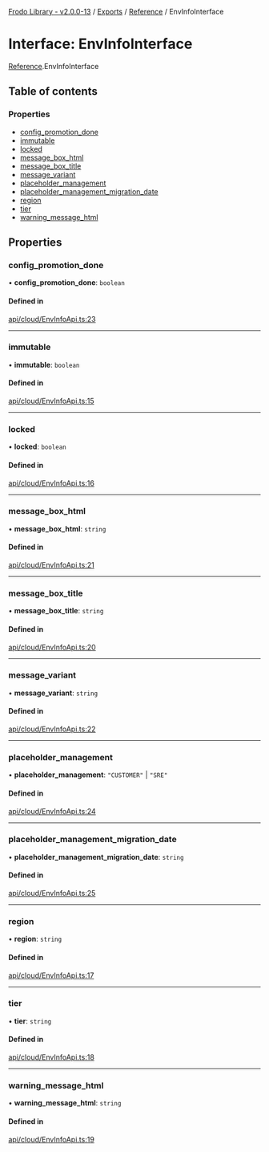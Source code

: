 [Frodo Library - v2.0.0-13](../README.md) / [Exports](../modules.md) / [Reference](../modules/Reference.md) / EnvInfoInterface

# Interface: EnvInfoInterface

[Reference](../modules/Reference.md).EnvInfoInterface

## Table of contents

### Properties

- [config\_promotion\_done](Reference.EnvInfoInterface.md#config_promotion_done)
- [immutable](Reference.EnvInfoInterface.md#immutable)
- [locked](Reference.EnvInfoInterface.md#locked)
- [message\_box\_html](Reference.EnvInfoInterface.md#message_box_html)
- [message\_box\_title](Reference.EnvInfoInterface.md#message_box_title)
- [message\_variant](Reference.EnvInfoInterface.md#message_variant)
- [placeholder\_management](Reference.EnvInfoInterface.md#placeholder_management)
- [placeholder\_management\_migration\_date](Reference.EnvInfoInterface.md#placeholder_management_migration_date)
- [region](Reference.EnvInfoInterface.md#region)
- [tier](Reference.EnvInfoInterface.md#tier)
- [warning\_message\_html](Reference.EnvInfoInterface.md#warning_message_html)

## Properties

### config\_promotion\_done

• **config\_promotion\_done**: `boolean`

#### Defined in

[api/cloud/EnvInfoApi.ts:23](https://github.com/vscheuber/frodo-lib/blob/114bd67/src/api/cloud/EnvInfoApi.ts#L23)

___

### immutable

• **immutable**: `boolean`

#### Defined in

[api/cloud/EnvInfoApi.ts:15](https://github.com/vscheuber/frodo-lib/blob/114bd67/src/api/cloud/EnvInfoApi.ts#L15)

___

### locked

• **locked**: `boolean`

#### Defined in

[api/cloud/EnvInfoApi.ts:16](https://github.com/vscheuber/frodo-lib/blob/114bd67/src/api/cloud/EnvInfoApi.ts#L16)

___

### message\_box\_html

• **message\_box\_html**: `string`

#### Defined in

[api/cloud/EnvInfoApi.ts:21](https://github.com/vscheuber/frodo-lib/blob/114bd67/src/api/cloud/EnvInfoApi.ts#L21)

___

### message\_box\_title

• **message\_box\_title**: `string`

#### Defined in

[api/cloud/EnvInfoApi.ts:20](https://github.com/vscheuber/frodo-lib/blob/114bd67/src/api/cloud/EnvInfoApi.ts#L20)

___

### message\_variant

• **message\_variant**: `string`

#### Defined in

[api/cloud/EnvInfoApi.ts:22](https://github.com/vscheuber/frodo-lib/blob/114bd67/src/api/cloud/EnvInfoApi.ts#L22)

___

### placeholder\_management

• **placeholder\_management**: ``"CUSTOMER"`` \| ``"SRE"``

#### Defined in

[api/cloud/EnvInfoApi.ts:24](https://github.com/vscheuber/frodo-lib/blob/114bd67/src/api/cloud/EnvInfoApi.ts#L24)

___

### placeholder\_management\_migration\_date

• **placeholder\_management\_migration\_date**: `string`

#### Defined in

[api/cloud/EnvInfoApi.ts:25](https://github.com/vscheuber/frodo-lib/blob/114bd67/src/api/cloud/EnvInfoApi.ts#L25)

___

### region

• **region**: `string`

#### Defined in

[api/cloud/EnvInfoApi.ts:17](https://github.com/vscheuber/frodo-lib/blob/114bd67/src/api/cloud/EnvInfoApi.ts#L17)

___

### tier

• **tier**: `string`

#### Defined in

[api/cloud/EnvInfoApi.ts:18](https://github.com/vscheuber/frodo-lib/blob/114bd67/src/api/cloud/EnvInfoApi.ts#L18)

___

### warning\_message\_html

• **warning\_message\_html**: `string`

#### Defined in

[api/cloud/EnvInfoApi.ts:19](https://github.com/vscheuber/frodo-lib/blob/114bd67/src/api/cloud/EnvInfoApi.ts#L19)
